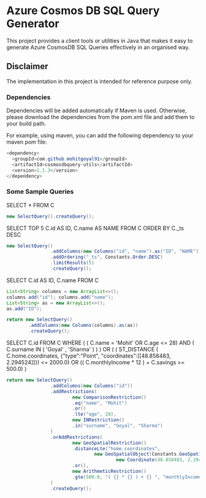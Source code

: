 # Azure Cosmos DB SQL Query Generator

This project provides a client tools or utilities in Java that makes it easy to generate Azure CosmosDB SQL Queries effectively in an organised way. 

## Disclaimer
The implementation in this project is intended for reference purpose only. 

### Dependencies
Dependencies will be added automatically if Maven is used. Otherwise, please download the dependencies from the pom.xml file and add them to your build path. 

For example, using maven, you can add the following dependency to your maven pom file:
```java
<dependency>
  <groupId>com.github.mohitgoyal91</groupId>
  <artifactId>cosmosdbquery-utils</artifactId>
  <version>1.1.3</version>
</dependency>
```

### Some Sample Queries

SELECT * FROM C
```java
new SelectQuery().createQuery();
```

SELECT TOP 5 C.id AS ID, C.name AS NAME FROM C ORDER BY C._ts DESC
```java
new SelectQuery()
                .addColumns(new Columns("id", "name").as("ID", "NAME"))
                .addOrdering("_ts", Constants.Order.DESC)
                .limitResults(5)
                .createQuery();
```

SELECT C.id AS ID, C.name FROM C
```java
List<String> columns = new ArrayList<>();
columns.add("id"); columns.add("name");
List<String> as = new ArrayList<>();
as.add("ID");

return new SelectQuery()
        .addColumns(new Columns(columns).as(as))
        .createQuery();
```

SELECT C.id FROM C WHERE ( ( C.name = 'Mohit' OR C.age <= 28) AND ( C.surname IN ( 'Goyal' , 'Sharma' ) ) ) OR ( ( ST_DISTANCE ( C.home.coordinates, {"type":"Point", "coordinates":[[48.858483, 2.294524]]}) <= 2000.0) OR (( C.monthlyIncome * 12 ) + C.savings >= 500.0) )
```java
return new SelectQuery()
                .addColumns(new Columns("id"))
                .addRestrictions(
                        new ComparisonRestriction()
                        .eq("name", "Mohit")
                        .or()
                        .lte("age", 28),
                        new INRestriction()
                        .in("surname", "Goyal", "Sharma")
                )
                .orAddRestrictions(
                        new GeoSpatialRestriction()
                        .distanceLte("home.coordinates",
                                new GeoSpatialObject(Constants.GeoSpatialTypes.POINT,
                                        new Coordinate(48.858483, 2.294524)), 2000.0)
                        .or(),
                        new ArithmeticRestriction()
                        .gte(500.0, "( {} * {} ) + {} ", "monthlyIncome", 12, "savings")
                )
                .createQuery();
```